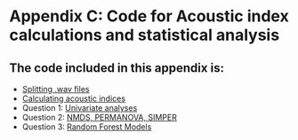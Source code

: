 # Appendix C: Code for Acoustic index calculations and statistical analysis
## The code included in this appendix is:
- [Splitting .wav files](https://github.com/carlaleone/Dissertation/blob/main/Appendix%20Code/splitting_sound_files.R)
- [Calculating acoustic indices](https://github.com/carlaleone/Dissertation/blob/main/Appendix%20Code/acoustic_indices.R)
- Question 1: [Univariate analyses](https://github.com/carlaleone/Dissertation/blob/main/Appendix%20Code/Appendix_Unvariate.R)
- Question 2: [NMDS, PERMANOVA, SIMPER](https://github.com/carlaleone/Dissertation/blob/main/Appendix%20Code/Appendix_NMDS.R)
- Question 3: [Random Forest Models](https://github.com/carlaleone/Dissertation/blob/main/Appendix%20Code/Appendix_RF.R)
